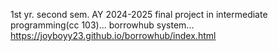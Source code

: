 1st yr. second sem. AY 2024-2025 
final project in intermediate programming(cc 103)... 
borrowhub system...
https://joyboyy23.github.io/borrowhub/index.html
